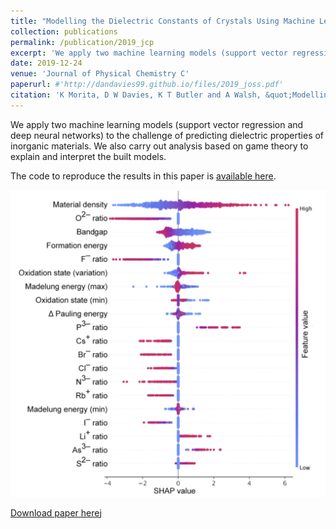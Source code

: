 ```yaml
---
title: "Modelling the Dielectric Constants of Crystals Using Machine Learning"
collection: publications
permalink: /publication/2019_jcp
excerpt: 'We apply two machine learning models (support vector regression and deep neural networks) to the challenge of predicting dielectric properties of inorganic materials.'
date: 2019-12-24
venue: 'Journal of Physical Chemistry C'
paperurl: #'http://dandavies99.github.io/files/2019_joss.pdf'
citation: 'K Morita, D W Davies, K T Butler and A Walsh, &quot;Modelling the Dielectric Constants of Crystals Using Machine Learning&quot; <i>J. Chem. Phys.</i>, 153 (2020).'
---
```

We apply two machine learning models (support vector regression and deep neural networks) to the challenge of predicting dielectric properties of inorganic materials. We also carry out analysis based on game theory to explain and interpret the built models. 

The code to reproduce the results in this paper is [available here](https://github.com/WMD-group/Dielectric_ML).

![toc](../images/jcp_fig.png)

[Download paper here](http://dandavies99.github.io/files/2020_jcp.pdf)j
